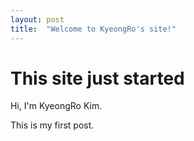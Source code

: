 ```yaml
---
layout: post
title:  "Welcome to KyeongRo's site!"
---
```


# This site just started

Hi, I'm KyeongRo Kim. 

This is my first post.
